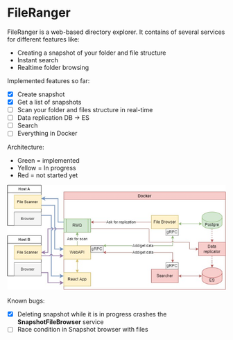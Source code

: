 # FileRanger

FileRanger is a web-based directory explorer. It contains of several services for different features like:

* Creating a snapshot of your folder and file structure
* Instant search
* Realtime folder browsing

Implemented features so far:

- [x] Create snapshot
- [x] Get a list of snapshots
- [ ] Scan your folder and files structure in real-time
- [ ] Data replication DB -> ES
- [ ] Search
- [ ] Everything in Docker

Architecture:

* Green = implemented
* Yellow = In progress
* Red = not started yet

![File Ranger Architecture](https://github.com/afanevgoda/FileRanger/raw/main/FileRanger%20Architecture.jpg)

Known bugs:

- [x] Deleting snapshot while it is in progress crashes the **SnapshotFileBrowser** service
- [ ] Race condition in Snapshot browser with files